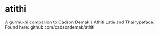 # atithi
A gurmukhi companion to Cadson Demak's Athiti Latin and Thai typeface. Found here: github.com/cadsondemak/athiti
